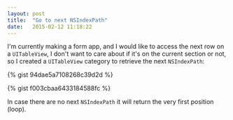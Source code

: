 ```yaml
---
layout: post
title:  "Go to next NSIndexPath"
date:   2015-02-12 11:18:22
---
```

I'm currently making a form app, and I would like to access the next row on a `UITableView`, I don't want to care about if it's on the current section or not, so I created a `UITableView` category to retrieve the next `NSIndexPath`:

{% gist 94dae5a7108268c39d2d %}

{% gist f003cbaa6433184588fc %}

In case there are no next `NSIndexPath` it will return the very first position (loop).
